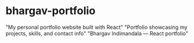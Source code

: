 # bhargav-portfolio
"My personal portfolio website built with React" 
"Portfolio showcasing my projects, skills, and contact info" 
"Bhargav Indimandala — React portfolio"
